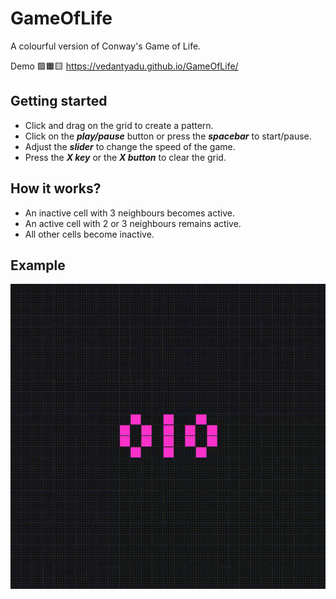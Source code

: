 # GameOfLife
A colourful version of Conway's Game of Life.

Demo 🟪🟧🟨 https://vedantyadu.github.io/GameOfLife/

## Getting started ##
- Click and drag on the grid to create a pattern.
- Click on the ***play/pause*** button or press the ***spacebar*** to start/pause.
- Adjust the ***slider*** to change the speed of the game.
- Press the ***X key*** or the ***X button*** to clear the grid.

## How it works? ##
- An inactive cell with 3 neighbours becomes active.
- An active cell with 2 or 3 neighbours remains active.
- All other cells become inactive.

## Example ##
![Screenshot](img/game.gif)
